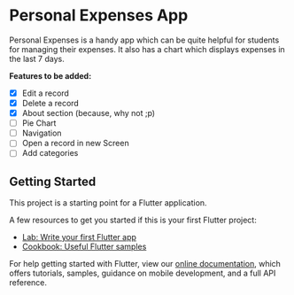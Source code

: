 
# Personal Expenses App

Personal Expenses is a handy app which can be quite helpful for students for managing their expenses. It also has a chart which displays expenses in the last 7 days.

**Features to be added:**
 - [x] Edit a record
 - [x] Delete a record
 - [x] About section (because, why not ;p)
 - [ ] Pie Chart
 - [ ] Navigation
 - [ ] Open a record in new Screen
 - [ ] Add categories

## Getting Started

This project is a starting point for a Flutter application.

A few resources to get you started if this is your first Flutter project:

- [Lab: Write your first Flutter app](https://flutter.dev/docs/get-started/codelab)
- [Cookbook: Useful Flutter samples](https://flutter.dev/docs/cookbook)

For help getting started with Flutter, view our
[online documentation](https://flutter.dev/docs), which offers tutorials,
samples, guidance on mobile development, and a full API reference.
